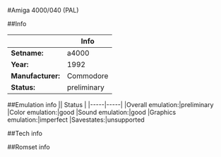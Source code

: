 #Amiga 4000/040 (PAL)

##Info

||Info|
|-----|-----|
|**Setname:**|a4000
|**Year:**|1992
|**Manufacturer:**|Commodore
|**Status:**|preliminary

##Emulation info
|| Status |
|-----|-----|
|Overall emulation:|preliminary
|Color emulation:|good
|Sound emulation:|good
|Graphics emulation:|imperfect
|Savestates:|unsupported

##Tech info

##Romset info

<!--- START OF EDITED COMMENT DO NOT TOUCH TEXT ABOVE-->
